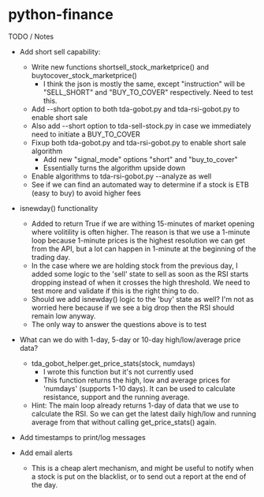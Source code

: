 # python-finance

TODO / Notes

- Add short sell capability:
  - Write new functions shortsell_stock_marketprice() and buytocover_stock_marketprice()
    - I think the json is mostly the same, except "instruction" will be "SELL_SHORT" and "BUY_TO_COVER"
      respectively. Need to test this.
  - Add --short option to both tda-gobot.py and tda-rsi-gobot.py to enable short sale
  - Also add --short option to tda-sell-stock.py in case we immediately need to initiate a BUY_TO_COVER
  - Fixup both tda-gobot.py and tda-rsi-gobot.py to enable short sale algorithm
    - Add new "signal_mode" options "short" and "buy_to_cover"
    - Essentially turns the algorithm upside down
  - Enable algorithms to tda-rsi-gobot.py --analyze as well
  - See if we can find an automated way to determine if a stock is ETB (easy to buy) to avoid higher fees

- isnewday() functionality
  - Added to return True if we are withing 15-minutes of market opening where volitility is often higher.
    The reason is that we use a 1-minute loop because 1-minute prices is the highest resolution we can get from
    the API, but a lot can happen in 1-minute at the beginning of the trading day.
  - In the case where we are holding stock from the previous day, I added some logic to the 'sell'
    state to sell as soon as the RSI starts dropping instead of when it crosses the high threshold. We
    need to test more and validate if this is the right thing to do.
  - Should we add isnewday() logic to the 'buy' state as well? I'm not as worried here because if we see a big
    drop then the RSI should remain low anyway.
  - The only way to answer the questions above is to test

- What can we do with 1-day, 5-day or 10-day high/low/average price data?
  - tda_gobot_helper.get_price_stats(stock, numdays)
    - I wrote this function but it's not currently used
    - This function returns the high, low and average prices for 'numdays' (supports 1-10 days).
      It can be used to calculate resistance, support and the running average.
  - Hint: The main loop already returns 1-day of data that we use to calculate the RSI. So we
    can get the latest daily high/low and running average from that without calling get_price_stats() again.

- Add timestamps to print/log messages

- Add email alerts
  - This is a cheap alert mechanism, and might be useful to notify when a stock is put on the blacklist,
    or to send out a report at the end of the day.

